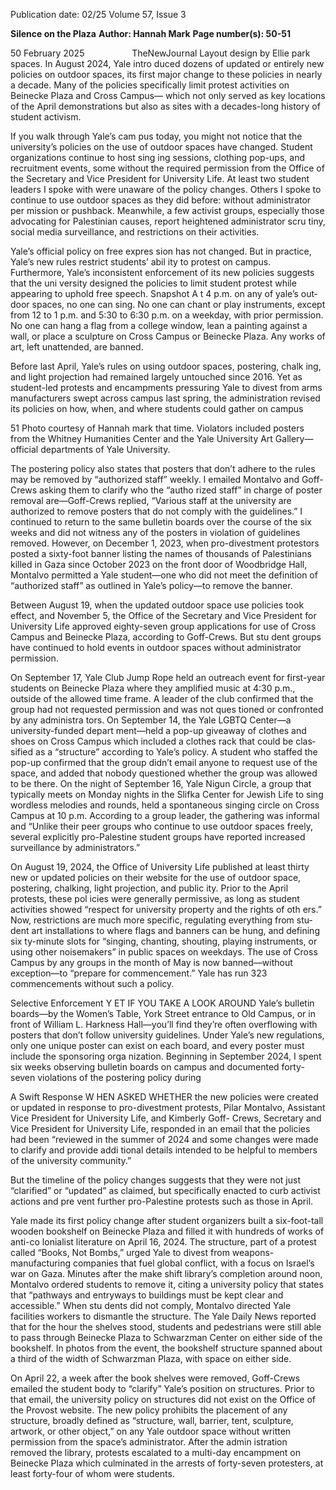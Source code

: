 Publication date: 02/25
Volume 57, Issue 3

**Silence on the Plaza**
**Author: Hannah Mark**
**Page number(s): 50-51**

50
February 2025          TheNewJournal
Layout design by Ellie park
spaces. In August 2024, Yale intro­
duced dozens of updated or entirely 
new policies on outdoor spaces, its 
first major change to these policies in 
nearly a decade. Many of the policies 
specifically limit protest activities on 
Beinecke Plaza and Cross Campus—
which not only served as key locations 
of the April demonstrations but also 
as sites with a decades-long history of 
student activism.

If you walk through Yale’s cam­
pus today, you might not notice that 
the university’s policies on the use of 
outdoor spaces have changed. Student 
organizations continue to host sing­
ing sessions, clothing pop-ups, and 
recruitment events, some without the 
required permission from the Office of 
the Secretary and Vice President for 
University Life. At least two student 
leaders I spoke with were unaware of 
the policy changes. Others I spoke to 
continue to use outdoor spaces as they 
did before: without administrator per­
mission or pushback. Meanwhile, a 
few activist groups, especially those 
advocating for Palestinian causes, 
report heightened administrator scru­
tiny, social media surveillance, and 
restrictions on their activities.

Yale’s official policy on free expres­
sion has not changed. But in practice, 
Yale’s new rules restrict students’ abil­
ity to protest on campus. Furthermore, 
Yale’s inconsistent enforcement of its 
new policies suggests that the uni­
versity designed the policies to limit 
student protest while appearing to 
uphold free speech.
Snapshot
A
t 4 p.m. on any of yale’s out­
door spaces, no one can sing. No 
one can chant or play instruments, 
except from 12 to 1 p.m. and 5:30 to 6:30 
p.m. on a weekday, with prior permission. 
No one can hang a flag from a college 
window, lean a painting against a wall, 
or place a sculpture on Cross Campus 
or Beinecke Plaza. Any works of art, 
left unattended, are banned.

Before last April, Yale’s rules on 
using outdoor spaces, postering, chalk­
ing, and light projection had remained 
largely untouched since 2016. Yet as 
student-led protests and encampments 
pressuring Yale to divest from arms 
manufacturers swept across campus 
last spring, the administration revised 
its policies on how, when, and where 
students could gather on campus 

51
Photo courtesy of Hannah mark
that time. Violators included posters from 
the Whitney Humanities Center and 
the Yale University Art Gallery—official 
departments of Yale University.

The postering policy also states that 
posters that don’t adhere to the rules may 
be removed by “authorized staff” weekly. 
I emailed Montalvo and Goff-Crews 
asking them to clarify who the “autho­
rized staff” in charge of poster removal 
are—Goff-Crews 
replied, 
“Various 
staff at the university are authorized to 
remove posters that do not comply with 
the guidelines.” I continued to return to 
the same bulletin boards over the course 
of the six weeks and did not witness any 
of the posters in violation of guidelines 
removed. However, on December 1, 2023, 
when pro-divestment protestors posted 
a sixty-foot banner listing the names of 
thousands of Palestinians killed in Gaza 
since October 2023 on the front door of 
Woodbridge Hall, Montalvo permitted a 
Yale student—one who did not meet the 
definition of “authorized staff” as outlined 
in Yale’s policy—to remove the banner. 

Between August 19, when the updated 
outdoor space use policies took effect, and 
November 5, the Office of the Secretary 
and Vice President for University Life 
approved eighty-seven group applications 
for use of Cross Campus and Beinecke 
Plaza, according to Goff-Crews. But stu­
dent groups have continued to hold events 
in outdoor spaces without administrator 
permission. 

On September 17, Yale Club Jump 
Rope held an outreach event for first-year 
students on Beinecke Plaza where they 
amplified music at 4:30 p.m., outside of 
the allowed time frame. A leader of the 
club confirmed that the group had not 
requested permission and was not ques­
tioned or confronted by any administra­
tors. On September 14, the Yale LGBTQ 
Center—a 
university-funded 
depart­
ment—held a pop-up giveaway of clothes 
and shoes on Cross Campus which 
included a clothes rack that could be clas­
sified as a “structure” according to Yale’s 
policy. A student who staffed the pop-up 
confirmed that the group didn’t email 
anyone to request use of the space, and 
added that nobody questioned whether 
the group was allowed to be there. On the 
night of September 16, Yale Nigun Circle, 
a group that typically meets on Monday 
nights in the Slifka Center for Jewish 
Life to sing wordless melodies and rounds, 
held a spontaneous singing circle on Cross 
Campus at 10 p.m. According to a group 
leader, the gathering was informal and 
“Unlike their peer 
groups who
continue to use outdoor 
spaces freely, several 
explicitly pro-Palestine 
student groups have 
reported increased 
surveillance by 
administrators.”

On August 19, 2024, the Office of 
University Life published at least thirty 
new or updated policies on their website 
for the use of outdoor space, postering, 
chalking, light projection, and public­
ity. Prior to the April protests, these pol­
icies were generally permissive, as long 
as student activities showed “respect for 
university property and the rights of oth­
ers.” Now, restrictions are much more 
specific, regulating everything from stu­
dent art installations to where flags and 
banners can be hung, and defining six­
ty-minute slots for “singing, chanting, 
shouting, playing instruments, or using 
other noisemakers” in public spaces on 
weekdays. The use of Cross Campus by 
any groups in the month of May is now 
banned—without exception—to “prepare 
for commencement.” Yale has run 323 
commencements without such a policy. 

Selective Enforcement
Y
ET IF YOU TAKE A LOOK AROUND 
Yale’s 
bulletin 
boards—by 
the 
Women’s Table, 
York 
Street 
entrance to Old Campus, or in front of 
William L. Harkness Hall—you’ll find 
they’re often overflowing with posters that 
don’t follow university guidelines. Under 
Yale’s new regulations, only one unique 
poster can exist on each board, and every 
poster must include the sponsoring orga­
nization. Beginning in September 2024, I 
spent six weeks observing bulletin boards 
on campus and documented forty-seven 
violations of the postering policy during 

A Swift Response
W
HEN ASKED WHETHER the new 
policies were created or updated 
in response to pro-divestment protests, 
Pilar Montalvo, Assistant Vice President 
for University Life, and  Kimberly Goff-
Crews, Secretary and Vice President for 
University Life, responded in an email 
that the policies had been “reviewed in 
the summer of 2024 and some changes 
were made to clarify and provide addi­
tional details intended to be helpful to 
members of the university community.” 

But the timeline of the policy changes 
suggests that they were not just “clarified” 
or “updated” as claimed, but specifically 
enacted to curb activist actions and pre­
vent further pro-Palestine protests such 
as those in April.

Yale made its first policy change after 
student organizers built a six-foot-tall 
wooden bookshelf on Beinecke Plaza and 
filled it with hundreds of works of anti-co­
lonialist literature on April 16, 2024. The 
structure, part of a protest called “Books, 
Not Bombs,” urged Yale to divest from 
weapons-manufacturing companies that 
fuel global conflict, with a focus on Israel’s 
war on Gaza. Minutes after the make­
shift library’s completion around noon, 
Montalvo ordered students to remove it, 
citing a university policy that states that 
“pathways and entryways to buildings must 
be kept clear and accessible.” When stu­
dents did not comply, Montalvo directed 
Yale facilities workers to dismantle the 
structure. The Yale Daily News reported that 
for the hour the shelves stood, students and 
pedestrians were still able to pass through 
Beinecke Plaza to Schwarzman Center on 
either side of the bookshelf. In photos from 
the event, the bookshelf structure spanned 
about a third of the width of Schwarzman 
Plaza, with space on either side. 

On April 22, a week after the book­
shelves 
were 
removed, 
Goff-Crews 
emailed the student body to “clarify”  Yale’s 
position on structures. Prior to that email, 
the university policy on structures did not 
exist on the Office of the Provost website. 
The new policy prohibits the placement of 
any structure, broadly defined as “structure, 
wall, barrier, tent, sculpture, artwork, or 
other object,” on any Yale outdoor space 
without written permission from the 
space’s administrator. After the admin­
istration removed the library, protests 
escalated to a multi-day encampment on 
Beinecke Plaza which culminated in the 
arrests of forty-seven protesters, at least 
forty-four of whom were students.
